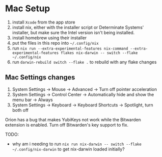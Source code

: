 # Mac Setup

1. install `Xcode` from the app store
1. install nix, either with the installer script or Determinate Systems' installer, but make sure the Intel version isn't being installed.
1. install homebrew using their installer
1. put the files in this repo into `~/.config/nix`
1. run `nix run --extra-experimental-features nix-command --extra-experimental-features flakes nix-darwin -- switch --flake ~/.config/nix`
1. run `darwin-rebuild switch --flake .` to rebuild with any flake changes

## Mac Settings changes

1. System Settings -> Mouse -> Advanced -> Turn off pointer acceleration 
1. System Settings -> Control Center -> Automatically hide and show the menu bar -> Always
1. System Settings -> Keyboard -> Keyboard Shortcuts -> Spotlight, turn both off

Orion has a bug that makes YubiKeys not work while the Bitwarden extension is enabled. Turn off Bitwarden's key support to fix.

TODO:
- why am i needing to run `nix run nix-darwin -- switch --flake ~/.config/nix-darwin` to get nix-darwin loaded initially?
